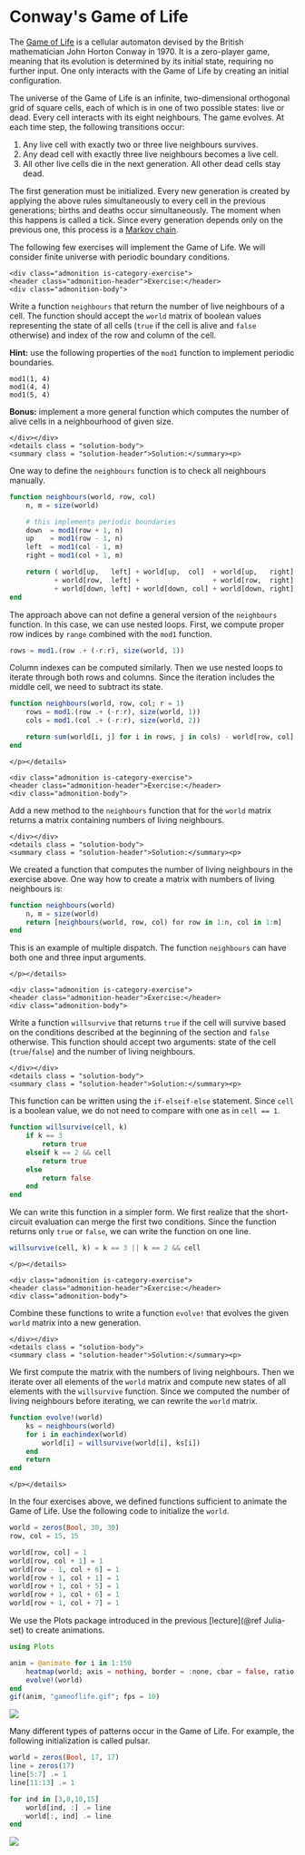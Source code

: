 # Conway's Game of Life

The [Game of Life](https://en.wikipedia.org/wiki/Conway%27s_Game_of_Life) is a cellular automaton devised by the British mathematician John Horton Conway in 1970. It is a zero-player game, meaning that its evolution is determined by its initial state, requiring no further input. One only interacts with the Game of Life by creating an initial configuration.

The universe of the Game of Life is an infinite, two-dimensional orthogonal grid of square cells, each of which is in one of two possible states: live or dead. Every cell interacts with its eight neighbours. The game evolves. At each time step, the following transitions occur:

1. Any live cell with exactly two or three live neighbours survives.
2. Any dead cell with exactly three live neighbours becomes a live cell.
3. All other live cells die in the next generation. All other dead cells stay dead.

The first generation must be initialized. Every new generation is created by applying the above rules simultaneously to every cell in the previous generations; births and deaths occur simultaneously. The moment when this happens is called a tick. Since every generation depends only on the previous one, this process is a [Markov chain](https://en.wikipedia.org/wiki/Markov_chain).

The following few exercises will implement the Game of Life. We will consider finite universe with periodic boundary conditions.

```@raw html
<div class="admonition is-category-exercise">
<header class="admonition-header">Exercise:</header>
<div class="admonition-body">
```
Write a function `neighbours` that return the number of live neighbours of a cell. The function should accept the `world` matrix of boolean values representing the state of all cells (`true` if the cell is alive and `false` otherwise) and index of the row and column of the cell.

**Hint:** use the following properties of the `mod1` function to implement periodic boundaries.

```@repl
mod1(1, 4)
mod1(4, 4)
mod1(5, 4)
```

**Bonus:** implement a more general function which computes the number of alive cells in a neighbourhood of given size.
```@raw html
</div></div>
<details class = "solution-body">
<summary class = "solution-header">Solution:</summary><p>
```
One way to define the `neighbours` function is to check all neighbours manually.

```julia
function neighbours(world, row, col)
    n, m = size(world)

    # this implements periodic boundaries
    down  = mod1(row + 1, n)
    up    = mod1(row - 1, n)
    left  = mod1(col - 1, m)
    right = mod1(col + 1, m)

    return ( world[up,   left] + world[up,  col]  + world[up,   right]
           + world[row,  left] +                  + world[row,  right]
           + world[down, left] + world[down, col] + world[down, right])
end
```

The approach above can not define a general version of the `neighbours` function. In this case, we can use nested loops. First, we compute proper row indices by `range` combined with the `mod1` function.

```julia
rows = mod1.(row .+ (-r:r), size(world, 1))
```

Column indexes can be computed similarly. Then we use nested loops to iterate through both rows and columns. Since the iteration includes the middle cell, we need to subtract its state.

```julia
function neighbours(world, row, col; r = 1)
    rows = mod1.(row .+ (-r:r), size(world, 1))
    cols = mod1.(col .+ (-r:r), size(world, 2))

    return sum(world[i, j] for i in rows, j in cols) - world[row, col]
end
```

```@raw html
</p></details>
```


```@raw html
<div class="admonition is-category-exercise">
<header class="admonition-header">Exercise:</header>
<div class="admonition-body">
```
Add a new method to the `neighbours` function that for the `world` matrix returns a matrix containing numbers of living neighbours.
```@raw html
</div></div>
<details class = "solution-body">
<summary class = "solution-header">Solution:</summary><p>
```

We created a function that computes the number of living neighbours in the exercise above. One way how to create a matrix with numbers of living neighbours is:

```julia
function neighbours(world)
    n, m = size(world)
    return [neighbours(world, row, col) for row in 1:n, col in 1:m]
end
```

This is an example of multiple dispatch. The function `neighbours` can have both one and three input arguments.

```@raw html
</p></details>
```

```@raw html
<div class="admonition is-category-exercise">
<header class="admonition-header">Exercise:</header>
<div class="admonition-body">
```
Write a function `willsurvive` that returns `true` if the cell will survive based on the conditions described at the beginning of the section and `false` otherwise. This function should accept two arguments: state of the cell (`true`/`false`) and the number of living neighbours.
```@raw html
</div></div>
<details class = "solution-body">
<summary class = "solution-header">Solution:</summary><p>
```

This function can be written using the `if-elseif-else` statement. Since `cell` is a boolean value, we do not need to compare with one as in `cell == 1`.

```julia
function willsurvive(cell, k)
    if k == 3
        return true
    elseif k == 2 && cell
        return true
    else
        return false
    end
end
```

We can write this function in a simpler form. We first realize that the short-circuit evaluation can merge the first two conditions. Since the function returns only `true` or `false`, we can write the function on one line.

```julia
willsurvive(cell, k) = k == 3 || k == 2 && cell
```

```@raw html
</p></details>
```


```@raw html
<div class="admonition is-category-exercise">
<header class="admonition-header">Exercise:</header>
<div class="admonition-body">
```
Combine these functions to write a function `evolve!` that evolves the given `world` matrix into a new generation.
```@raw html
</div></div>
<details class = "solution-body">
<summary class = "solution-header">Solution:</summary><p>
```

We first compute the matrix with the numbers of living neighbours. Then we iterate over all elements of the `world` matrix and compute new states of all elements with the `willsurvive` function. Since we computed the number of living neighbours before iterating, we can rewrite the `world` matrix.

```julia
function evolve!(world)
    ks = neighbours(world)
    for i in eachindex(world)
        world[i] = willsurvive(world[i], ks[i])
    end
    return
end
```

```@raw html
</p></details>
```

In the four exercises above, we defined functions sufficient to animate the Game of Life. Use the following code to initialize the `world`.

```julia
world = zeros(Bool, 30, 30)
row, col = 15, 15

world[row, col] = 1
world[row, col + 1] = 1
world[row - 1, col + 6] = 1
world[row + 1, col + 1] = 1
world[row + 1, col + 5] = 1
world[row + 1, col + 6] = 1
world[row + 1, col + 7] = 1
```

We use the Plots package introduced in the previous [lecture](@ref Julia-set) to create animations.

```julia
using Plots

anim = @animate for i in 1:150
    heatmap(world; axis = nothing, border = :none, cbar = false, ratio = :equal)
    evolve!(world)
end
gif(anim, "gameoflife.gif"; fps = 10)
```

![](gameoflife.gif)

Many different types of patterns occur in the Game of Life. For example, the following initialization is called pulsar.

```julia
world = zeros(Bool, 17, 17)
line = zeros(17)
line[5:7] .= 1
line[11:13] .= 1

for ind in [3,8,10,15]
    world[ind, :] .= line
    world[:, ind] .= line
end
```

![](gameoflife_pulsar.gif)
